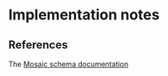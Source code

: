 # Implementation notes

## References

The [Mosaic schema documentation](https://bitbucket.org/qcifltd/mosaic/src/master/doc/mosaic-schema.md)

